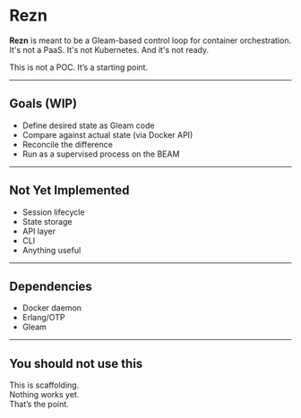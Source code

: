 # Rezn

**Rezn** is meant to be a Gleam-based control loop for container orchestration.  
It's not a PaaS. It's not Kubernetes. And it's not ready.

This is not a POC. It’s a starting point.

---

## Goals (WIP)

- Define desired state as Gleam code
- Compare against actual state (via Docker API)
- Reconcile the difference
- Run as a supervised process on the BEAM

---

## Not Yet Implemented

- Session lifecycle
- State storage
- API layer
- CLI
- Anything useful

---

## Dependencies

- Docker daemon
- Erlang/OTP
- Gleam

---

## You should not use this

This is scaffolding.  
Nothing works yet.  
That’s the point.
 
